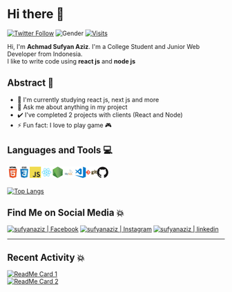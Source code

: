 # Hi there 👋

[![Twitter Follow](https://img.shields.io/twitter/follow/_sufyanaziz?color=1DA1F2&label=Follow%20%40_sufyanAziz&logo=Twitter&style=flat)](https://twitter.com/intent/follow?screen_name=_sufyanAziz)
![Gender](https://img.shields.io/badge/Gender-%F0%9F%A4%B5-lightgray)
[![Visits](https://komarev.com/ghpvc/?username=sufyanaziz&label=Profile%20visits&color=red&style=flat)](https://github.com/novatorem)

Hi, I'm **Achmad Sufyan Aziz**. I'm a College Student and Junior Web Developer from Indonesia. <br/>
I like to write code using **react js** and **node js**

<!-- - 🔭 I’m currently working on ... -->

## Abstract 🔖

- 🌱 I'm currently studying react js, next js and more
- 💬 Ask me about anything in my project
- ✔️ I've completed 2 projects with clients (React and Node)
- ⚡ Fun fact: I love to play game 🎮

## Languages and Tools 💻

<div>
  <img align="left" alt="HTML5" width="26px" src="https://raw.githubusercontent.com/github/explore/80688e429a7d4ef2fca1e82350fe8e3517d3494d/topics/html/html.png" />
  <img align="left" alt="CSS3" width="26px" src="https://raw.githubusercontent.com/github/explore/80688e429a7d4ef2fca1e82350fe8e3517d3494d/topics/css/css.png" />
  <img align="left" alt="JavaScript" width="26px" src="https://raw.githubusercontent.com/github/explore/80688e429a7d4ef2fca1e82350fe8e3517d3494d/topics/javascript/javascript.png" />
  <img align="left" alt="React" width="26px" src="https://raw.githubusercontent.com/github/explore/80688e429a7d4ef2fca1e82350fe8e3517d3494d/topics/react/react.png" />
  <img align="left" alt="React" width="26px" src="https://raw.githubusercontent.com/github/explore/80688e429a7d4ef2fca1e82350fe8e3517d3494d/topics/nodejs/nodejs.png" />
  <img align="left" alt="MySQL" width="26px" src="https://raw.githubusercontent.com/github/explore/80688e429a7d4ef2fca1e82350fe8e3517d3494d/topics/mysql/mysql.png" />
  <img align="left" alt="Visual Studio Code" width="26px" src="https://raw.githubusercontent.com/github/explore/80688e429a7d4ef2fca1e82350fe8e3517d3494d/topics/visual-studio-code/visual-studio-code.png" />
  <img align="left" alt="React" width="26px" src="https://raw.githubusercontent.com/github/explore/80688e429a7d4ef2fca1e82350fe8e3517d3494d/topics/git/git.png" />
  <img align="left" alt="GitHub" width="26px" src="https://raw.githubusercontent.com/github/explore/78df643247d429f6cc873026c0622819ad797942/topics/github/github.png" />
</div>

<br/>
<br/>

[![Top Langs](https://github-readme-stats.vercel.app/api/top-langs/?username=sufyanaziz&layout=compact)](https://github.com/anuraghazra/github-readme-stats)

## Find Me on Social Media 💥

[<img alt="sufyanaziz | Facebook" src="https://img.shields.io/static/v1?label=&message=Ahmad%20Sufyan%20Aziz&color=1877F2&logo=Facebook&logoColor=white" />](https://www.facebook.com/ahmad.s.aziz.1)
[<img alt="sufyanaziz | Instagram" src="https://img.shields.io/static/v1?label=&message=ahmadsufyan_&color=E4405F&logo=Instagram&logoColor=white" />](https://www.instagram.com/ahmadsufyan_/)
[<img alt="sufyanaziz | linkedin" src="https://img.shields.io/static/v1?label=&message=Achmad%20Sufyan&color=0077B5&logo=Linkedin&logoColor=white" />](https://www.linkedin.com/in/achmad-sufyan-b63603185/)
<br/>

<hr/>

## Recent Activity 💥
[![ReadMe Card 1](https://github-readme-stats.vercel.app/api/pin/?username=sufyanaziz&repo=laundry_app)](https://github.com/sufyanaziz/laundry_app) <br/>
[![ReadMe Card 2](https://github-readme-stats.vercel.app/api/pin/?username=sufyanaziz&repo=blog-markdown-live)](https://github.com/sufyanaziz/blog-markdown-live)

